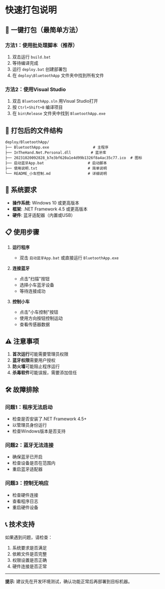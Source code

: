 # 快速打包说明

## 🚀 一键打包（最简单方法）

### 方法1：使用批处理脚本（推荐）
1. 双击运行 `build.bat`
2. 等待编译完成
3. 运行 `deploy.bat` 创建部署包
4. 在 `deploy\BluetoothApp` 文件夹中找到所有文件

### 方法2：使用Visual Studio
1. 双击 `BluetoothApp.sln` 用Visual Studio打开
2. 按 `Ctrl+Shift+B` 编译项目
3. 在 `bin\Release` 文件夹中找到 `BluetoothApp.exe`

## 📁 打包后的文件结构

```
deploy/BluetoothApp/
├── BluetoothApp.exe                    # 主程序
├── InTheHand.Net.Personal.dll         # 蓝牙库
├── 20231020092828_b7e3bf620a1e4d99b1326f8a4ac35c77.ico  # 图标
├── 启动蓝牙App.bat                    # 启动脚本
├── 使用说明.txt                       # 简单说明
└── README_小车控制.md                 # 详细说明
```

## 🔧 系统要求

- **操作系统**: Windows 10 或更高版本
- **框架**: .NET Framework 4.5 或更高版本
- **硬件**: 蓝牙适配器（内置或USB）

## 📋 使用步骤

1. **运行程序**
   - 双击 `启动蓝牙App.bat` 或直接运行 `BluetoothApp.exe`

2. **连接蓝牙**
   - 点击"扫描"按钮
   - 选择小车蓝牙设备
   - 等待连接成功

3. **控制小车**
   - 点击"小车控制"按钮
   - 使用方向按钮控制运动
   - 查看传感器数据

## ⚠️ 注意事项

1. **首次运行**可能需要管理员权限
2. **蓝牙权限**需要用户授权
3. **防火墙**可能阻止程序运行
4. **杀毒软件**可能误报，需要添加信任

## 🛠️ 故障排除

### 问题1：程序无法启动
- 检查是否安装了.NET Framework 4.5+
- 以管理员身份运行
- 检查Windows版本是否支持

### 问题2：蓝牙无法连接
- 确保蓝牙已开启
- 检查设备是否在范围内
- 重启蓝牙适配器

### 问题3：控制无响应
- 检查硬件连接
- 查看程序日志
- 重启硬件设备

## 📞 技术支持

如果遇到问题，请检查：
1. 系统要求是否满足
2. 依赖文件是否完整
3. 权限设置是否正确
4. 硬件连接是否正常

---

**提示**: 建议先在开发环境测试，确认功能正常后再部署到目标机器。
